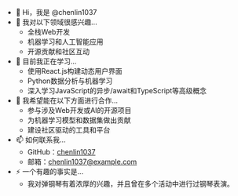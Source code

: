 
- 👋 Hi，我是 @chenlin1037
- 👀 我对以下领域很感兴趣...
  - 全栈Web开发
  - 机器学习和人工智能应用
  - 开源贡献和社区互动
- 🌱 目前我正在学习...
  - 使用React.js构建动态用户界面
  - Python数据分析与机器学习
  - 深入学习JavaScript的异步/await和TypeScript等高级概念
- 💞️ 我希望能在以下方面进行合作...
  - 参与涉及Web开发或AI的开源项目
  - 为机器学习模型和数据集做出贡献
  - 建设社区驱动的工具和平台
- 📫 如何联系我...
  - GitHub：[chenlin1037](https://github.com/chenlin1037)
  - 邮箱：[chenlin1037@example.com](mailto:chenlin1037@gmail.com)
- ⚡ 一个有趣的事实是...
  - 我对弹钢琴有着浓厚的兴趣，并且曾在多个活动中进行过钢琴表演。

<!---
chenlin1037/chenlin1037 is a ✨ special ✨ repository because its `README.md` (this file) appears on your GitHub profile.
You can click the Preview link to take a look at your changes.
--->
